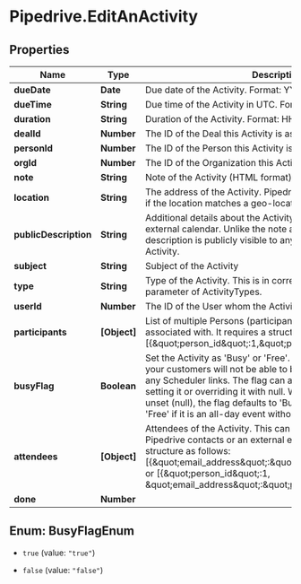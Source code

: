 # Pipedrive.EditAnActivity

## Properties

Name | Type | Description | Notes
------------ | ------------- | ------------- | -------------
**dueDate** | **Date** | Due date of the Activity. Format: YYYY-MM-DD | [optional] 
**dueTime** | **String** | Due time of the Activity in UTC. Format: HH:MM | [optional] 
**duration** | **String** | Duration of the Activity. Format: HH:MM | [optional] 
**dealId** | **Number** | The ID of the Deal this Activity is associated with | [optional] 
**personId** | **Number** | The ID of the Person this Activity is associated with | [optional] 
**orgId** | **Number** | The ID of the Organization this Activity is associated with | [optional] 
**note** | **String** | Note of the Activity (HTML format) | [optional] 
**location** | **String** | The address of the Activity. Pipedrive will automatically check if the location matches a geo-location on Google maps. | [optional] 
**publicDescription** | **String** | Additional details about the Activity that is synced to your external calendar. Unlike the note added to the Activity, the description is publicly visible to any guests added to the Activity. | [optional] 
**subject** | **String** | Subject of the Activity | [optional] 
**type** | **String** | Type of the Activity. This is in correlation with the key_string parameter of ActivityTypes. | [optional] 
**userId** | **Number** | The ID of the User whom the Activity is assigned to | [optional] 
**participants** | **[Object]** | List of multiple Persons (participants) this Activity is associated with. It requires a structure as follows: [{\&quot;person_id\&quot;:1,\&quot;primary_flag\&quot;:true}] | [optional] 
**busyFlag** | **Boolean** | Set the Activity as &#39;Busy&#39; or &#39;Free&#39;. If the flag is set to true, your customers will not be able to book that time slot through any Scheduler links. The flag can also be unset by never setting it or overriding it with null. When the value of the flag is unset (null), the flag defaults to &#39;Busy&#39; if it has a time set, and &#39;Free&#39; if it is an all-day event without specified time. | [optional] 
**attendees** | **[Object]** | Attendees of the Activity. This can be either your existing Pipedrive contacts or an external email address. It requires a structure as follows: [{\&quot;email_address\&quot;:\&quot;mail@example.org\&quot;}] or [{\&quot;person_id\&quot;:1, \&quot;email_address\&quot;:\&quot;mail@example.org\&quot;}] | [optional] 
**done** | **Number** |  | [optional] 



## Enum: BusyFlagEnum


* `true` (value: `"true"`)

* `false` (value: `"false"`)




